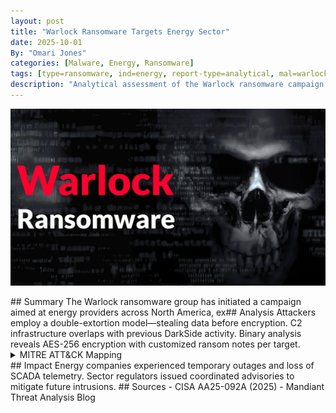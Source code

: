 ```yaml
---
layout: post
title: "Warlock Ransomware Targets Energy Sector"
date: 2025-10-01
By: "Omari Jones"
categories: [Malware, Energy, Ransomware]
tags: [type=ransomware, ind=energy, report-type=analytical, mal=warlock]
description: "Analytical assessment of the Warlock ransomware campaign targeting energy companies."
---
```

<p align="center">
  <img src="/assets/Warlock.png" alt="Warlock Ransomware Banner" width="700">
</p>
## Summary
The Warlock ransomware group has initiated a campaign aimed at energy providers across North America, ex## Analysis
Attackers employ a double-extortion model—stealing data before encryption.
C2 infrastructure overlaps with previous DarkSide activity.
Binary analysis reveals AES-256 encryption with customized ransom notes per target.
<details><summary>MITRE ATT&CK Mapping</summary>
- T1078: Valid Accounts
- T1486: Data Encrypted for Impact
- T1041: Exfiltration over C2 Channel
</details>
## Impact
Energy companies experienced temporary outages and loss of SCADA telemetry.
Sector regulators issued coordinated advisories to mitigate future intrusions.
## Sources
- CISA AA25-092A (2025)
- Mandiant Threat Analysis Blog
